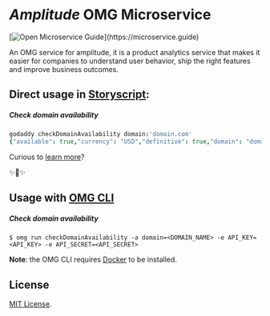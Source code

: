 # _Amplitude_ OMG Microservice

[![Open Microservice Guide](https://img.shields.io/badge/OMG%20Enabled-👍-green.svg?)](https://microservice.guide)


An OMG service for amplitude, it is a product analytics service that makes it easier for companies to understand user behavior, ship the right features and improve business outcomes.

## Direct usage in [Storyscript](https://storyscript.io/):

##### Check domain availability
```coffee
godaddy checkDomainAvailability domain:'domain.com'
{"available": true,"currency": "USD","definitive": true,"domain": "domain.com"}
```

Curious to [learn more](https://docs.storyscript.io/)?

✨🍰✨

## Usage with [OMG CLI](https://www.npmjs.com/package/omg)

##### Check domain availability
```shell
$ omg run checkDomainAvailability -a domain=<DOMAIN_NAME> -e API_KEY=<API_KEY> -e API_SECRET=<API_SECRET>
```

**Note**: the OMG CLI requires [Docker](https://docs.docker.com/install/) to be installed.

## License
[MIT License](https://github.com/omg-services/godaddy/blob/master/LICENSE).
